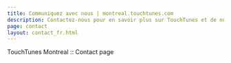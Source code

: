 ```yaml
---
title: Communiquez avec nous | montreal.touchtunes.com
description: Contactez-nous pour en savoir plus sur TouchTunes et de nouvelles possibilités de carrière à notre bureau de Montréal.
page: contact
layout: contact_fr.html
---
```


TouchTunes Montreal :: Contact page
